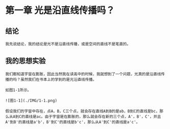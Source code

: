 # 第一章 光是沿直线传播吗？
## 结论
    我先说结论，我的结论是光不是沿直线传播，或是空间的直线不是笔直的。

## 我的思想实验
    我们都知道宇宙在膨胀，因此当然我在读高中的时候，我就想到了一个问题，光真的是沿直线传播的吗？虽然我们在书本上的学到的是光沿直线传播。
    
    如图1-1所示。
    
    ![图1-1](./IMG/1-1.png)

    假设我们的宇宙中存在，点A，B，C三个点，就会存在直线A到B的是ab，B到C的直线是bc，那么从A到C的直线是ac。由于宇宙是在膨胀的，那么就会存在新的三个点，A'，B'，C'，并且A'到B'的直线是a'b'，B'到C'的直线是b'c'，那么从A'到C'的直线是a'c'。